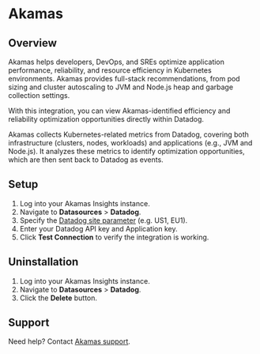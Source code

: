 # Akamas

## Overview

Akamas helps developers, DevOps, and SREs optimize application performance, reliability, and resource efficiency in Kubernetes environments. Akamas provides full-stack recommendations, from pod sizing and cluster autoscaling to JVM and Node.js heap and garbage collection settings.

With this integration, you can view Akamas-identified efficiency and reliability optimization opportunities directly within Datadog.

Akamas collects Kubernetes-related metrics from Datadog, covering both infrastructure (clusters, nodes, workloads) and applications (e.g., JVM and Node.js). It analyzes these metrics to identify optimization opportunities, which are then sent back to Datadog as events.

## Setup

1.  Log into your Akamas Insights instance.
2.  Navigate to **Datasources** > **Datadog**.
3.  Specify the [Datadog site parameter][1] (e.g. US1, EU1).
4.  Enter your Datadog API key and Application key.
5.  Click **Test Connection** to verify the integration is working.


## Uninstallation

1.  Log into your Akamas Insights instance.
2.  Navigate to **Datasources** > **Datadog**.
3.  Click the **Delete** button.

## Support

Need help? Contact [Akamas support][2].


[1]: https://docs.datadoghq.com/getting_started/site/#access-the-datadog-site
[2]: mailto:support@akamas.io